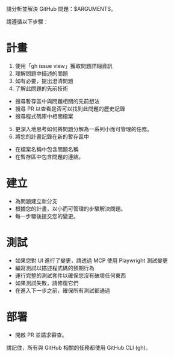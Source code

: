 請分析並解決 GitHub 問題：$ARGUMENTS。

請遵循以下步驟：

# 計畫
1. 使用「gh issue view」獲取問題詳細資訊
2. 理解問題中描述的問題
3. 如有必要，提出澄清問題
4. 了解此問題的先前技術
- 搜尋暫存區中與問題相關的先前想法
- 搜尋 PR 以查看是否可以找到此問題的歷史記錄
- 搜尋程式碼庫中相關檔案
5. 更深入地思考如何將問題分解為一系列小而可管理的任務。
6. 將您的計畫記錄在新的暫存區中
  - 在檔案名稱中包含問題名稱
  - 在暫存區中包含問題的連結。

# 建立
- 為問題建立新分支
- 根據您的計畫，以小而可管理的步驟解決問題。
- 每一步驟後提交您的變更。

# 測試
- 如果您對 UI 進行了變更，請透過 MCP 使用 Playwright 測試變更
- 編寫測試以描述程式碼的預期行為
- 運行完整的測試套件以確保您沒有破壞任何東西
- 如果測試失敗，請修復它們
- 在進入下一步之前，確保所有測試都通過

# 部署
- 開啟 PR 並請求審查。

請記住，所有與 GitHub 相關的任務都使用 GitHub CLI (gh)。